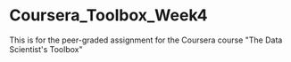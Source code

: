 # Coursera_Toolbox_Week4
This is for the peer-graded assignment for the Coursera course "The Data Scientist's Toolbox"
